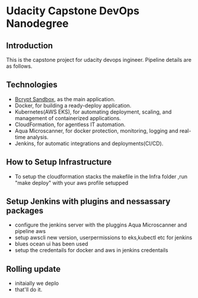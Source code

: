 # Udacity Capstone DevOps Nanodegree

## Introduction

This is the capstone project for udacity devops ingineer. Pipeline details are as follows.

## Technologies

* [Bcrypt Sandbox](https://github.com/felladrin/bcrypt-sandbox), as the main application.
* Docker, for building a ready-deploy application.
* Kubernetes(AWS EKS), for automating deployment, scaling, and management of containerized applications.
* CloudFormation, for agentless IT automation.
* Aqua Microscanner, for docker protection, monitoring, logging and real-time analysis.
* Jenkins, for automatic integrations and deployments(CI/CD).

## How to Setup Infrastructure
  - To setup the cloudformation stacks  the makefile in the Infra folder ,run "make deploy" with your aws profile setupped


## Setup Jenkins with plugins and nessassary packages
  - configure the jenkins server with the pluggins Aqua Microscanner and pipeline aws
  - setup awscli new version, userpermissions to eks,kubectl etc for jenkins
  - blues ocean ui has been used
  - setup the credentails for docker and aws in jenkins credentails


## Rolling update
  - initaially we deplo
  - that'll do it.
